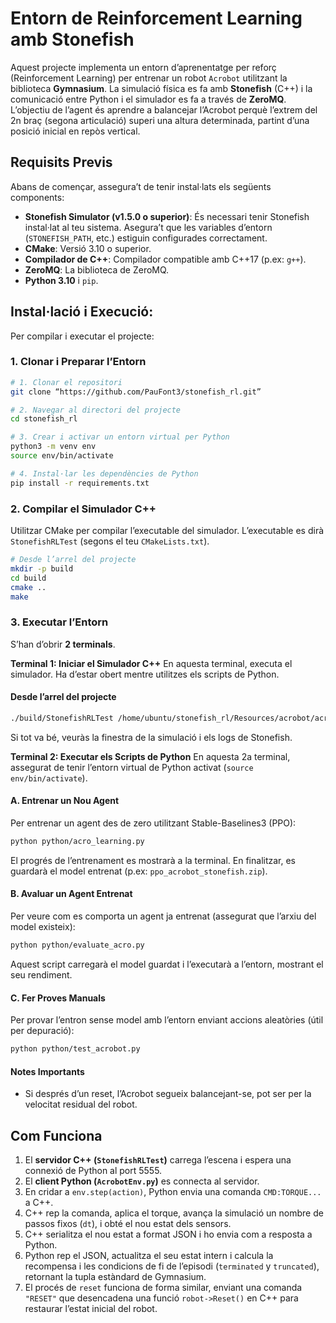 # Entorn de Reinforcement Learning amb Stonefish

Aquest projecte implementa un entorn d’aprenentatge per reforç (Reinforcement Learning) per entrenar un robot `Acrobot` utilitzant la biblioteca **Gymnasium**. 
La simulació física es fa amb **Stonefish** (C++) i la comunicació  entre Python i el simulador es fa a través de **ZeroMQ**. 
L’objectiu de l’agent és aprendre a balancejar l’Acrobot perquè l’extrem del 2n braç (segona articulació) superi una altura determinada, partint d’una posició inicial en repòs vertical. 

## Requisits Previs

Abans de començar, assegura’t de tenir instal·lats els següents components:
- **Stonefish Simulator (v1.5.0 o superior)**: És necessari tenir Stonefish instal·lat al teu sistema. Asegura’t que les variables d’entorn (`STONEFISH_PATH`, etc.) estiguin configurades correctament.
- **CMake**: Versió 3.10 o superior.
- **Compilador de C++**: Compilador compatible amb C++17 (p.ex: `g++`).
- **ZeroMQ**: La biblioteca de ZeroMQ.
- **Python 3.10** i `pip`. 

## Instal·lació i Execució:
Per compilar i executar el projecte:

### 1. Clonar i Preparar l’Entorn
```bash 
# 1. Clonar el repositori
git clone “https://github.com/PauFont3/stonefish_rl.git”

# 2. Navegar al directori del projecte 
cd stonefish_rl

# 3. Crear i activar un entorn virtual per Python 
python3 -m venv env 
source env/bin/activate 

# 4. Instal·lar les dependències de Python 
pip install -r requirements.txt 
```

### 2. Compilar el Simulador C++ 
Utilitzar CMake per compilar l’executable del simulador. L’executable es dirà `StonefishRLTest` (segons el teu `CMakeLists.txt`). 
```bash 
# Desde l’arrel del projecte
mkdir -p build 
cd build 
cmake .. 
make 
```

### 3. Executar l’Entorn 
S’han d’obrir **2 terminals**. 

**Terminal 1: Iniciar el Simulador C++** 
En aquesta terminal, executa el simulador. Ha d’estar obert mentre utilitzes els scripts de Python. 
#### Desde l’arrel del projecte
```bash  
./build/StonefishRLTest /home/ubuntu/stonefish_rl/Resources/acrobot/acrobot_scene.xml
``` 
Si tot va bé, veuràs la finestra de la simulació i els logs de Stonefish. 

**Terminal 2: Executar els Scripts de Python** 
En aquesta 2a terminal, assegurat de tenir l’entorn virtual de Python activat (`source env/bin/activate`). 

#### A. Entrenar un Nou Agent
Per entrenar un agent des de zero utilitzant Stable-Baselines3 (PPO): 
```bash 
python python/acro_learning.py 
``` 

El progrés de l’entrenament es mostrarà a la terminal. En finalitzar, es guardarà el model entrenat (p.ex: `ppo_acrobot_stonefish.zip`). 

#### B. Avaluar un Agent Entrenat 
Per veure com es comporta un agent ja entrenat (assegurat que l’arxiu del model existeix): 
```bash 
python python/evaluate_acro.py 
``` 
Aquest script carregarà el model guardat i l’executarà a l’entorn, mostrant el seu rendiment. 

#### C. Fer Proves Manuals
Per provar l’entron sense model amb l’entorn enviant accions aleatòries (útil per depuració): 
```bash 
python python/test_acrobot.py 
```

#### Notes Importants
- Si després d’un reset, l’Acrobot segueix balancejant-se, pot ser per la velocitat residual del robot.





## Com Funciona 
1. El **servidor C++ (`StonefishRLTest`)** carrega l’escena i espera una connexió de Python al port 5555.
2. El **client Python (`AcrobotEnv.py`)** es connecta al servidor.
3. En cridar a `env.step(action)`, Python envia una comanda `CMD:TORQUE...` a C++.
4. C++ rep la comanda, aplica el torque, avança la simulació un nombre de passos fixos (`dt`), i obté el nou estat dels sensors.
5. C++ serialitza el nou estat a format JSON i ho envia com a resposta a Python.
6. Python rep el JSON, actualitza el seu estat intern i calcula la recompensa i les condicions de fi de l’episodi (`terminated` y `truncated`), retornant la tupla estàndard de Gymnasium.
7. El procés de `reset` funciona de forma similar, enviant una comanda `"RESET"` que desencadena una funció `robot->Reset()` en C++ para restaurar l’estat inicial del robot.
